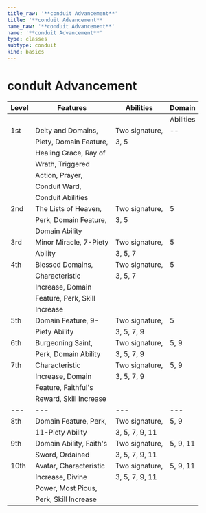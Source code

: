 ```yaml
---
title_raw: '**conduit Advancement**'
title: '**conduit Advancement**'
name_raw: '**conduit Advancement**'
name: '**conduit Advancement**'
type: classes
subtype: conduit
kind: basics
---
```


# **conduit Advancement**

| Level | Features                | Abilities      | Domain    |
| ----- | ----------------------- | -------------- | --------- |
|       |                         |                | Abilities |
| 1st   | Deity and Domains,      | Two signature, | --        |
|       | Piety, Domain Feature,  | 3, 5           |           |
|       | Healing Grace, Ray of   |                |           |
|       | Wrath, Triggered        |                |           |
|       | Action, Prayer,         |                |           |
|       | Conduit Ward,           |                |           |
|       | Conduit Abilities       |                |           |
| 2nd   | The Lists of Heaven,    | Two signature, | 5         |
|       | Perk, Domain Feature,   | 3, 5           |           |
|       | Domain Ability          |                |           |
| 3rd   | Minor Miracle, 7-Piety  | Two signature, | 5         |
|       | Ability                 | 3, 5, 7        |           |
| 4th   | Blessed Domains,        | Two signature, | 5         |
|       | Characteristic          | 3, 5, 7        |           |
|       | Increase, Domain        |                |           |
|       | Feature, Perk, Skill    |                |           |
|       | Increase                |                |           |
| 5th   | Domain Feature, 9-      | Two signature, | 5         |
|       | Piety Ability           | 3, 5, 7, 9     |           |
| 6th   | Burgeoning Saint,       | Two signature, | 5, 9      |
|       | Perk, Domain Ability    | 3, 5, 7, 9     |           |
| 7th   | Characteristic          | Two signature, | 5, 9      |
|       | Increase, Domain        | 3, 5, 7, 9     |           |
|       | Feature, Faithful's     |                |           |
|       | Reward, Skill Increase  |                |           |
| ---   | ---                     | ---            | ---       |
| 8th   | Domain Feature, Perk,   | Two signature, | 5, 9      |
|       | 11-Piety Ability        | 3, 5, 7, 9, 11 |           |
| 9th   | Domain Ability, Faith's | Two signature, | 5, 9, 11  |
|       | Sword, Ordained         | 3, 5, 7, 9, 11 |           |
| 10th  | Avatar, Characteristic  | Two signature, | 5, 9, 11  |
|       | Increase, Divine        | 3, 5, 7, 9, 11 |           |
|       | Power, Most Pious,      |                |           |
|       | Perk, Skill Increase    |                |           |

